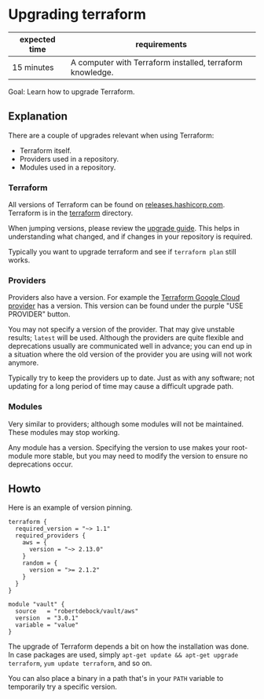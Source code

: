 # Upgrading terraform

| expected time | requirements                                              |
|---------------|-----------------------------------------------------------|
| 15 minutes    | A computer with Terraform installed, terraform knowledge. |

Goal: Learn how to upgrade Terraform.

## Explanation

There are a couple of upgrades relevant when using Terraform:

- Terraform itself.
- Providers used in a repository.
- Modules used in a repository.

### Terraform

All versions of Terraform can be found on [releases.hashicorp.com](https://releases.hashicorp.com). Terraform is in the [terraform](https://releases.hashicorp.com/terraform/) directory.

When jumping versions, please review the [upgrade guide](https://www.terraform.io/language/upgrade-guides). This helps in understanding what changed, and if changes in your repository is required.

Typically you want to upgrade terraform and see if `terraform plan` still works.

### Providers

Providers also have a version. For example the [Terraform Google Cloud provider](https://registry.terraform.io/providers/hashicorp/google/latest/docs) has a version. This version can be found under the purple "USE PROVIDER" button.

You may not specify a version of the provider. That may give unstable results; `latest` will be used. Although the providers are quite flexible and deprecations usually are communicated well in advance; you can end up in a situation where the old version of the provider you are using will not work anymore.

Typically try to keep the providers up to date. Just as with any software; not updating for a long period of time may cause a difficult upgrade path.

### Modules

Very similar to providers; although some modules will not be maintained. These modules may stop working.

Any module has a version. Specifying the version to use makes your root-module more stable, but you may need to modify the version to ensure no deprecations occur.

## Howto


Here is an example of version pinning.

```hcl
terraform {
  required_version = "~> 1.1"
  required_providers {
    aws = {
      version = "~> 2.13.0"
    }
    random = {
      version = ">= 2.1.2"
    }
  }
}

module "vault" {
  source   = "robertdebock/vault/aws"
  version  = "3.0.1"
  variable = "value"
}
```

The upgrade of Terraform depends a bit on how the installation was done. In case packages are used, simply `apt-get update && apt-get upgrade terraform`, `yum update terraform`, and so on.

You can also place a binary in a path that's in your `PATH` variable to temporarily try a specific version. 
